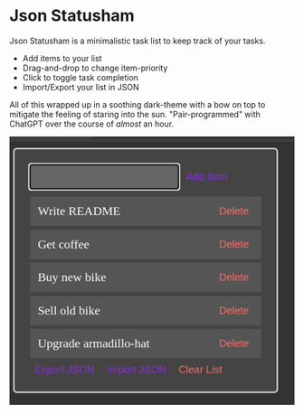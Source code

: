 # Json Statusham
Json Statusham is a minimalistic task list to keep track of your tasks.
* Add items to your list
* Drag-and-drop to change item-priority
* Click to toggle task completion
* Import/Export your list in JSON

All of this wrapped up in a soothing dark-theme with a bow on top to mitigate the feeling of staring into the sun. "Pair-programmed" with ChatGPT over the course of _almost_ an hour.

![](screenshot.png)